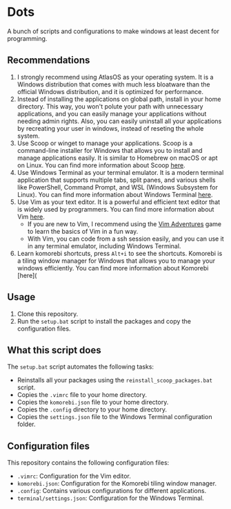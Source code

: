 # Dots

A bunch of scripts and configurations to make windows at least decent for programming.

## Recommendations
1. I strongly recommend using AtlasOS as your operating system. It is a Windows distribution that comes with much less bloatware than the official Windows distribution, and it is optimized for performance.
2. Instead of installing the applications on global path, install in your home directory. This way, you won't polute your path with unnecessary applications, and you can easily manage your applications without needing admin rights. Also, you can easily uninstall all your applications by recreating your user in windows, instead of reseting the whole system.
3. Use Scoop or winget to manage your applications. Scoop is a command-line installer for Windows that allows you to install and manage applications easily. It is similar to Homebrew on macOS or apt on Linux. You can find more information about Scoop [here](https://scoop.sh/).
4. Use Windows Terminal as your terminal emulator. It is a modern terminal application that supports multiple tabs, split panes, and various shells like PowerShell, Command Prompt, and WSL (Windows Subsystem for Linux). You can find more information about Windows Terminal [here](https://aka.ms/terminal).
5. Use Vim as your text editor. It is a powerful and efficient text editor that is widely used by programmers. You can find more information about Vim [here](https://www.vim.org/).
    * If you are new to Vim, I recommend using the [Vim Adventures](https://vim-adventures.com/) game to learn the basics of Vim in a fun way.
    * With Vim, you can code from a ssh session easily, and you can use it in any terminal emulator, including Windows Terminal.
6. Learn komorebi shortcuts, press `Alt+i` to see the shortcuts. Komorebi is a tiling window manager for Windows that allows you to manage your windows efficiently. You can find more information about Komorebi [here](



## Usage

1. Clone this repository.
2. Run the `setup.bat` script to install the packages and copy the configuration files.

## What this script does

The `setup.bat` script automates the following tasks:

- Reinstalls all your packages using the `reinstall_scoop_packages.bat` script.
- Copies the `.vimrc` file to your home directory.
- Copies the `komorebi.json` file to your home directory.
- Copies the `.config` directory to your home directory.
- Copies the `settings.json` file to the Windows Terminal configuration folder.

## Configuration files

This repository contains the following configuration files:

- `.vimrc`: Configuration for the Vim editor.
- `komorebi.json`: Configuration for the Komorebi tiling window manager.
- `.config`: Contains various configurations for different applications.
- `terminal/settings.json`: Configuration for the Windows Terminal.
